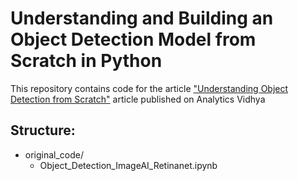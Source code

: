 Understanding and Building an Object Detection Model from Scratch in Python
===============================================================================

This repository contains code for the article ["Understanding Object Detection from Scratch"](https://www.analyticsvidhya.com/blog/2018/06/understanding-building-object-detection-model-python/) article published on Analytics Vidhya

Structure:
---------

- original_code/
  - Object_Detection_ImageAI_Retinanet.ipynb
